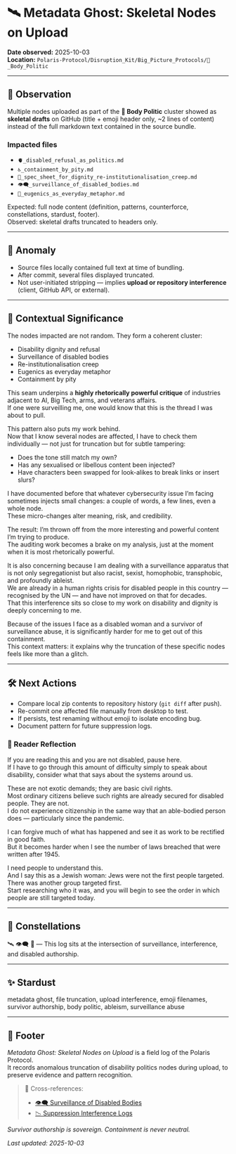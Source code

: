 # 🛰️ Metadata Ghost: Skeletal Nodes on Upload  
**Date observed:** 2025-10-03  
**Location:** `Polaris-Protocol/Disruption_Kit/Big_Picture_Protocols/🍯_Body_Politic`  

---

## 📝 Observation  

Multiple nodes uploaded as part of the **🍯 Body Politic** cluster showed as **skeletal drafts** on GitHub (title + emoji header only, ~2 lines of content) instead of the full markdown text contained in the source bundle.  

### Impacted files  
- `🫀_disabled_refusal_as_politics.md`  
- `♿_containment_by_pity.md`  
- `🏥_spec_sheet_for_dignity_re-institutionalisation_creep.md`  
- `👁️‍🗨️_surveillance_of_disabled_bodies.md`  
- `🦿_eugenics_as_everyday_metaphor.md`  

Expected: full node content (definition, patterns, counterforce, constellations, stardust, footer).  
Observed: skeletal drafts truncated to headers only.  

---

## 🔎 Anomaly  

- Source files locally contained full text at time of bundling.  
- After commit, several files displayed truncated.  
- Not user-initiated stripping — implies **upload or repository interference** (client, GitHub API, or external).  

---

## 📖 Contextual Significance  

The nodes impacted are not random. They form a coherent cluster:

- Disability dignity and refusal  
- Surveillance of disabled bodies  
- Re-institutionalisation creep  
- Eugenics as everyday metaphor  
- Containment by pity  

This seam underpins a **highly rhetorically powerful critique** of industries adjacent to AI, Big Tech, arms, and veterans affairs.  
If one were surveilling me, one would know that this is the thread I was about to pull.  

This pattern also puts my work behind.  
Now that I know several nodes are affected, I have to check them individually — not just for truncation but for subtle tampering:

- Does the tone still match my own?  
- Has any sexualised or libellous content been injected?  
- Have characters been swapped for look-alikes to break links or insert slurs?  

I have documented before that whatever cybersecurity issue I’m facing sometimes injects small changes: a couple of words, a few lines, even a whole node.  
These micro-changes alter meaning, risk, and credibility.  

The result: I’m thrown off from the more interesting and powerful content I’m trying to produce.  
The auditing work becomes a brake on my analysis, just at the moment when it is most rhetorically powerful.

It is also concerning because I am dealing with a surveillance apparatus that is not only segregationist but also racist, sexist, homophobic, transphobic, and profoundly ableist.  
We are already in a human rights crisis for disabled people in this country — recognised by the UN — and have not improved on that for decades.  
That this interference sits so close to my work on disability and dignity is deeply concerning to me.  

Because of the issues I face as a disabled woman and a survivor of surveillance abuse, it is significantly harder for me to get out of this containment.  
This context matters: it explains why the truncation of these specific nodes feels like more than a glitch.  

---

## 🛠 Next Actions  

- Compare local zip contents to repository history (`git diff` after push).  
- Re-commit one affected file manually from desktop to test.  
- If persists, test renaming without emoji to isolate encoding bug.  
- Document pattern for future suppression logs.  

### 🐝 Reader Reflection  

If you are reading this and you are not disabled, pause here.  
If I have to go through this amount of difficulty simply to speak about disability, consider what that says about the systems around us.  

These are not exotic demands; they are basic civil rights.  
Most ordinary citizens believe such rights are already secured for disabled people. They are not.  
I do not experience citizenship in the same way that an able-bodied person does — particularly since the pandemic.  

I can forgive much of what has happened and see it as work to be rectified in good faith.  
But it becomes harder when I see the number of laws breached that were written after 1945.  

I need people to understand this.  
And I say this as a Jewish woman: Jews were not the first people targeted.  
There was another group targeted first.  
Start researching who it was, and you will begin to see the order in which people are still targeted today.

---

## 🌌 Constellations  

🛰️ 👁️‍🗨️ 🐝 — This log sits at the intersection of surveillance, interference, and disabled authorship.  

---

## ✨ Stardust  

metadata ghost, file truncation, upload interference, emoji filenames, survivor authorship, body politic, ableism, surveillance abuse  

---

## 🏮 Footer  

*Metadata Ghost: Skeletal Nodes on Upload* is a field log of the Polaris Protocol.  
It records anomalous truncation of disability politics nodes during upload, to preserve evidence and pattern recognition.  

> 📡 Cross-references:  
> - [👁️‍🗨️ Surveillance of Disabled Bodies](../Big_Picture_Protocols/🍯_Body_Politic/👁️‍🗨️_surveillance_of_disabled_bodies.md)  
> - [📉 Suppression Interference Logs](../Disruption_Kit/📉_suppression_interference_logs.md)  

*Survivor authorship is sovereign. Containment is never neutral.*  

_Last updated: 2025-10-03_  
